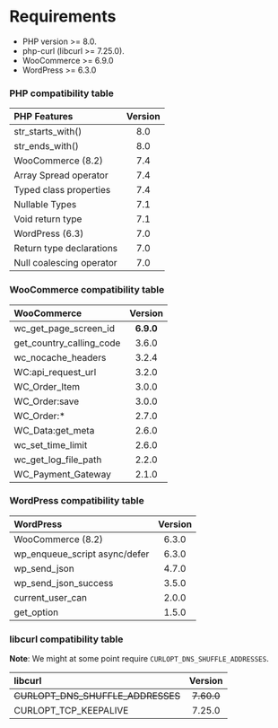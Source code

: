 # Requirements

* PHP version >= 8.0.
* php-curl (libcurl >= 7.25.0).
* WooCommerce >= 6.9.0
* WordPress >= 6.3.0


### PHP compatibility table

| PHP Features                              | Version |
| :---------------------------------------- | :-----: |
| str_starts_with()                         | 8.0     |
| str_ends_with()                           | 8.0     |
| WooCommerce (8.2)                         | 7.4     |
| Array Spread operator                     | 7.4     |
| Typed class properties                    | 7.4     |
| Nullable Types                            | 7.1     |
| Void return type                          | 7.1     |
| WordPress (6.3)                           | 7.0     |
| Return type declarations                  | 7.0     |
| Null coalescing operator                  | 7.0     |


### WooCommerce compatibility table

| WooCommerce                               | Version  |
| :---------------------------------------- | :------: |
| wc_get_page_screen_id                     | **6.9.0**|
| get_country_calling_code                  | 3.6.0    |
| wc_nocache_headers                        | 3.2.4    |
| WC:api_request_url                        | 3.2.0    |
| WC_Order_Item                             | 3.0.0    |
| WC_Order:save                             | 3.0.0    |
| WC_Order:*                                | 2.7.0    |
| WC_Data:get_meta                          | 2.6.0    |
| wc_set_time_limit                         | 2.6.0    |
| wc_get_log_file_path                      | 2.2.0    |
| WC_Payment_Gateway                        | 2.1.0    |


### WordPress compatibility table

| WordPress                                 | Version  |
| :---------------------------------------- | :------: |
| WooCommerce (8.2)                         | 6.3.0    |
| wp_enqueue_script async/defer             | 6.3.0    |
| wp_send_json                              | 4.7.0    |
| wp_send_json_success                      | 3.5.0    |
| current_user_can                          | 2.0.0    |
| get_option                                | 1.5.0    |


### libcurl compatibility table

**Note**: We might at some point require `CURLOPT_DNS_SHUFFLE_ADDRESSES`.

| libcurl                                   | Version |
| :---------------------------------------- | :-----: |
| ~~CURLOPT_DNS_SHUFFLE_ADDRESSES~~         | ~~7.60.0~~|
| CURLOPT_TCP_KEEPALIVE                     | 7.25.0  |